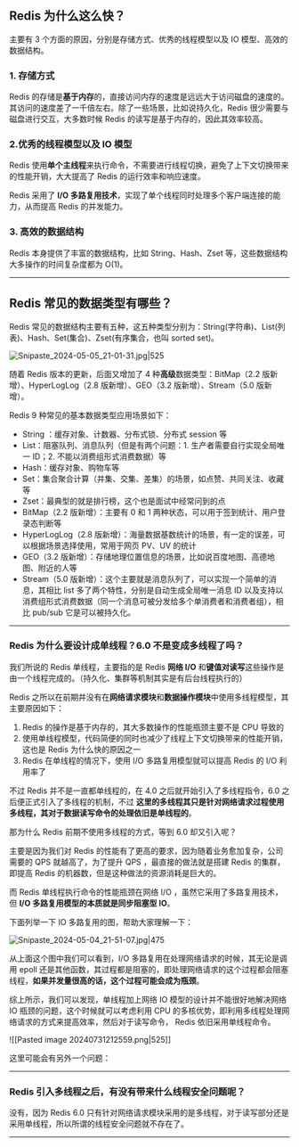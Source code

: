 ## Redis 为什么这么快？

主要有 3 个方面的原因，分别是存储方式、优秀的线程模型以及 IO 模型、高效的数据结构。

### 1. 存储方式

Redis 的存储是**基于内存**的，直接访问内存的速度是远远大于访问磁盘的速度的。其访问的速度差了一千倍左右。除了一些场景，比如说持久化，Redis 很少需要与磁盘进行交互，大多数时候 Redis 的读写是基于内存的，因此其效率较高。

### 2.优秀的线程模型以及 IO 模型

Redis 使用**单个主线程**来执行命令，不需要进行线程切换，避免了上下文切换带来的性能开销，大大提高了 Redis 的运行效率和响应速度。

Redis 采用了 **I/O 多路复用技术**，实现了单个线程同时处理多个客户端连接的能力，从而提高 Redis 的并发能力。

### 3. 高效的数据结构

Redis 本身提供了丰富的数据结构，比如 String、Hash、Zset 等，这些数据结构大多操作的时间复杂度都为 O(1)。

---

## Redis 常见的数据类型有哪些？

Redis 常见的数据结构主要有五种，这五种类型分别为：String(字符串)、List(列表)、Hash、Set(集合)、Zset(有序集合，也叫 sorted set)。

![Snipaste_2024-05-05_21-01-31.jpg|525](https://pic.code-nav.cn/mianshiya/question_picture/1783397053004488705/Snipaste_2024-05-05_21-01-31_mianshiya.jpg)

随着 Redis 版本的更新，后面又增加了 4 种**高级**数据类型：BitMap（2.2 版新增）、HyperLogLog（2.8 版新增）、GEO（3.2 版新增）、Stream（5.0 版新增）。

Redis 9 种常见的基本数据类型应用场景如下：

- String ：缓存对象、计数器、分布式锁、分布式 session 等
- List：阻塞队列、消息队列（但是有两个问题：1. 生产者需要自行实现全局唯一 ID；2. 不能以消费组形式消费数据）等
- Hash：缓存对象、购物车等
- Set：集合聚合计算（并集、交集、差集）的场景，如点赞、共同关注、收藏等
- Zset：最典型的就是排行榜，这个也是面试中经常问到的点
- BitMap（2.2 版新增）：主要有 0 和 1 两种状态，可以用于签到统计、用户登录态判断等
- HyperLogLog（2.8 版新增）：海量数据基数统计的场景，有一定的误差，可以根据场景选择使用，常用于网页 PV、UV 的统计
- GEO（3.2 版新增）：存储地理位置信息的场景，比如说百度地图、高德地图、附近的人等
- Stream（5.0 版新增）：这个主要就是消息队列了，可以实现一个简单的消息，其相比 list 多了两个特性，分别是自动生成全局唯一消息 ID 以及支持以消费组形式消费数据（同一个消息可被分发给多个单消费者和消费者组），相比 pub/sub 它是可以被持久化。

---

### Redis 为什么要设计成单线程？6.0 不是变成多线程了吗？

我们所说的 Redis 单线程，主要指的是 Redis **网络 I/O** 和**键值对读写**这些操作是由一个线程完成的。（持久化、集群等机制其实是有后台线程执行的）

Redis 之所以在前期并没有在**网络请求模块**和**数据操作模块**中使用多线程模型，其主要原因如下：

1. Redis 的操作是基于内存的，其大多数操作的性能瓶颈主要不是 CPU 导致的
2. 使用单线程模型，代码简便的同时也减少了线程上下文切换带来的性能开销，这也是 Redis 为什么快的原因之一
3. Redis 在单线程的情况下，使用 I/O 多路复用模型就可以提高 Redis 的 I/O 利用率了

不过 Redis 并不是一直都单线程的，在 4.0 之后就开始引入了多线程指令，6.0 之后便正式引入了多线程的机制，不过 **这里的多线程其只是针对网络请求过程使用多线程，其对于数据读写命令的处理依旧是单线程的**。

那为什么 Redis 前期不使用多线程的方式，等到 6.0 却又引入呢？

主要是因为我们对 Redis 的性能有了更高的要求，因为随着业务愈加复杂，公司需要的 QPS 就越高了，为了提升 QPS ，最直接的做法就是搭建 Redis 的集群，即提高 Redis 的机器数，但是这种做法的资源消耗是巨大的。

而 Redis 单线程执行命令的性能瓶颈在网络 I/O ，虽然它采用了多路复用技术，但 **I/O 多路复用模型的本质就是同步阻塞型 IO**。

下面列举一下 IO 多路复用的图，帮助大家理解一下：

![Snipaste_2024-05-04_21-51-07.jpg|475](https://pic.code-nav.cn/mianshiya/question_picture/1783397053004488705/Snipaste_2024-05-04_21-51-07_mianshiya.jpg)

从上面这个图中我们可以看到，I/O 多路复用在处理网络请求的时候，其无论是调用 epoll 还是其他函数，其过程都是阻塞的，即处理网络请求的这个过程都会阻塞线程，**如果并发量很高的话，这个过程可能会成为瓶颈**。

综上所示，我们可以发现，单线程加上网络 IO 模型的设计并不能很好地解决网络 IO 瓶颈的问题，这个时候就可以考虑利用 CPU 的多核优势，即利用多线程处理网络请求的方式来提高效率，然后对于读写命令， Redis 依旧采用单线程命令。

![[Pasted image 20240731212559.png|525]]

这里可能会有另外一个问题：

---

### Redis 引入多线程之后，有没有带来什么线程安全问题呢？

没有，因为 Redis 6.0 只有针对网络请求模块采用的是多线程，对于读写部分还是采用单线程，所以所谓的线程安全问题就不存在了。

---

